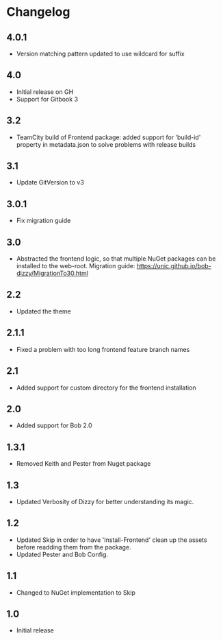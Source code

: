 # Changelog

## 4.0.1

* Version matching pattern updated to use wildcard for suffix

## 4.0

* Initial release on GH
* Support for Gitbook 3

## 3.2

* TeamCity build of Frontend package: added support for 'build-id' property in metadata.json to solve problems with release builds

## 3.1

* Update GitVersion to v3

## 3.0.1

* Fix migration guide

## 3.0

* Abstracted the frontend logic, so that multiple NuGet packages can be installed to the web-root.
Migration guide: https://unic.github.io/bob-dizzy/MigrationTo30.html

## 2.2

* Updated the theme

## 2.1.1

* Fixed a problem with too long frontend feature branch names

## 2.1

* Added support for custom directory for the frontend installation

## 2.0

* Added support for Bob 2.0

## 1.3.1

* Removed Keith and Pester from Nuget package

## 1.3

* Updated Verbosity of Dizzy for better understanding its magic.

## 1.2

* Updated Skip in order to have 'Install-Frontend' clean up the assets before readding them from the package.
* Updated Pester and Bob Config.

## 1.1

* Changed to NuGet implementation to Skip

## 1.0

* Initial release
